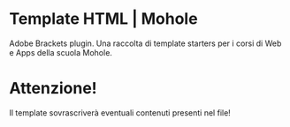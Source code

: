 Template HTML | Mohole
===
Adobe Brackets plugin. Una raccolta di template starters per i corsi di Web e Apps della scuola Mohole.

Attenzione!
=====
Il template sovrascriverà eventuali contenuti presenti nel file!